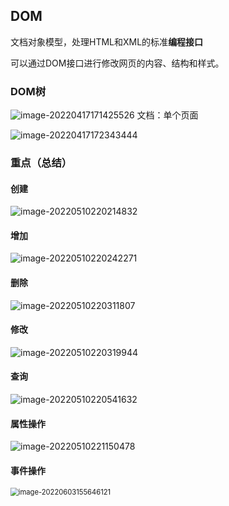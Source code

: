 ## DOM

文档对象模型，处理HTML和XML的标准**编程接口**

可以通过DOM接口进行修改网页的内容、结构和样式。

### DOM树

![image-20220417171425526](D:\报告\Report\pic\\image-20220417171425526.png) 文档：单个页面

![image-20220417172343444](D:\报告\Report\pic\\image-20220417172343444.png) 

### 重点（总结）

#### 创建

![image-20220510220214832](../pic/image-20220510220214832-16542405132091-16542405150923.png) 

#### 增加

![image-20220510220242271](../pic/image-20220510220242271-16542405345015.png) 

#### 删除

![image-20220510220311807](../pic/image-20220510220311807-16542405415867.png) 

#### 修改

![image-20220510220319944](../pic/image-20220510220319944-16542405463879.png) 

#### 查询

![image-20220510220541632](../pic/image-20220510220541632-165424055036911.png) 

#### 属性操作

![image-20220510221150478](../pic/image-20220510221150478-165424055433013.png) 

#### 事件操作

<img src="../pic/image-20220603155646121.png" alt="image-20220603155646121" style="zoom: 80%;" />  
